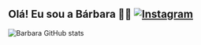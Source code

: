 ## Olá! Eu sou a Bárbara 👋🏻 [![Instagram](https://img.shields.io/badge/Instagram-E4405F?style=for-the-badge&logo=instagram&logoColor=white)](https://instagram.com/b.m.sampaio)


![Barbara GitHub stats](https://github-readme-stats.vercel.app/api?username=bmsampaio&show_icons=true&theme=omni&count_private=true)
